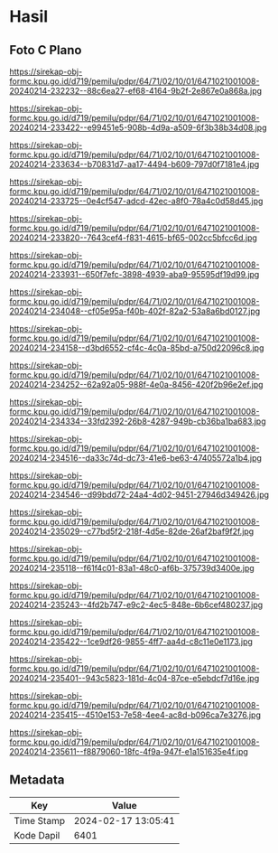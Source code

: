 # Hasil

## Foto C Plano

https://sirekap-obj-formc.kpu.go.id/d719/pemilu/pdpr/64/71/02/10/01/6471021001008-20240214-232232--88c6ea27-ef68-4164-9b2f-2e867e0a868a.jpg

https://sirekap-obj-formc.kpu.go.id/d719/pemilu/pdpr/64/71/02/10/01/6471021001008-20240214-233422--e99451e5-908b-4d9a-a509-6f3b38b34d08.jpg

https://sirekap-obj-formc.kpu.go.id/d719/pemilu/pdpr/64/71/02/10/01/6471021001008-20240214-233634--b70831d7-aa17-4494-b609-797d0f7181e4.jpg

https://sirekap-obj-formc.kpu.go.id/d719/pemilu/pdpr/64/71/02/10/01/6471021001008-20240214-233725--0e4cf547-adcd-42ec-a8f0-78a4c0d58d45.jpg

https://sirekap-obj-formc.kpu.go.id/d719/pemilu/pdpr/64/71/02/10/01/6471021001008-20240214-233820--7643cef4-f831-4615-bf65-002cc5bfcc6d.jpg

https://sirekap-obj-formc.kpu.go.id/d719/pemilu/pdpr/64/71/02/10/01/6471021001008-20240214-233931--650f7efc-3898-4939-aba9-95595df19d99.jpg

https://sirekap-obj-formc.kpu.go.id/d719/pemilu/pdpr/64/71/02/10/01/6471021001008-20240214-234048--cf05e95a-f40b-402f-82a2-53a8a6bd0127.jpg

https://sirekap-obj-formc.kpu.go.id/d719/pemilu/pdpr/64/71/02/10/01/6471021001008-20240214-234158--d3bd6552-cf4c-4c0a-85bd-a750d22096c8.jpg

https://sirekap-obj-formc.kpu.go.id/d719/pemilu/pdpr/64/71/02/10/01/6471021001008-20240214-234252--62a92a05-988f-4e0a-8456-420f2b96e2ef.jpg

https://sirekap-obj-formc.kpu.go.id/d719/pemilu/pdpr/64/71/02/10/01/6471021001008-20240214-234334--33fd2392-26b8-4287-949b-cb36ba1ba683.jpg

https://sirekap-obj-formc.kpu.go.id/d719/pemilu/pdpr/64/71/02/10/01/6471021001008-20240214-234516--da33c74d-dc73-41e6-be63-47405572a1b4.jpg

https://sirekap-obj-formc.kpu.go.id/d719/pemilu/pdpr/64/71/02/10/01/6471021001008-20240214-234546--d99bdd72-24a4-4d02-9451-27946d349426.jpg

https://sirekap-obj-formc.kpu.go.id/d719/pemilu/pdpr/64/71/02/10/01/6471021001008-20240214-235029--c77bd5f2-218f-4d5e-82de-26af2baf9f2f.jpg

https://sirekap-obj-formc.kpu.go.id/d719/pemilu/pdpr/64/71/02/10/01/6471021001008-20240214-235118--f61f4c01-83a1-48c0-af6b-375739d3400e.jpg

https://sirekap-obj-formc.kpu.go.id/d719/pemilu/pdpr/64/71/02/10/01/6471021001008-20240214-235243--4fd2b747-e9c2-4ec5-848e-6b6cef480237.jpg

https://sirekap-obj-formc.kpu.go.id/d719/pemilu/pdpr/64/71/02/10/01/6471021001008-20240214-235422--1ce9df26-9855-4ff7-aa4d-c8c11e0e1173.jpg

https://sirekap-obj-formc.kpu.go.id/d719/pemilu/pdpr/64/71/02/10/01/6471021001008-20240214-235401--943c5823-181d-4c04-87ce-e5ebdcf7d16e.jpg

https://sirekap-obj-formc.kpu.go.id/d719/pemilu/pdpr/64/71/02/10/01/6471021001008-20240214-235415--4510e153-7e58-4ee4-ac8d-b096ca7e3276.jpg

https://sirekap-obj-formc.kpu.go.id/d719/pemilu/pdpr/64/71/02/10/01/6471021001008-20240214-235611--f8879060-18fc-4f9a-947f-e1a151635e4f.jpg


## Metadata

| Key        | Value               |
| ---------- | ------------------- |
| Time Stamp | 2024-02-17 13:05:41 |
| Kode Dapil | 6401                |



